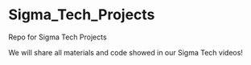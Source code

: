 # Sigma_Tech_Projects
Repo for Sigma Tech Projects

We will share all materials and code showed in our Sigma Tech videos!


